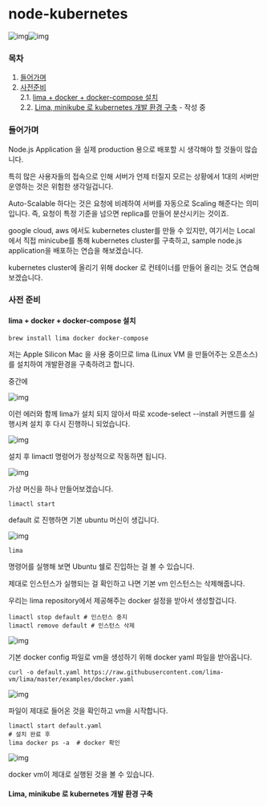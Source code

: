 # node-kubernetes

![img](https://blog.kakaocdn.net/dn/rzTKn/btrsfWXst7B/EAzuMe8r1WRG9dKw5ooeyK/img.png)![img](https://blog.kakaocdn.net/dn/nD6k5/btrsaTf8XBp/zKkgWKw3br3ZXrP2MKUby0/img.png)

### 목차
1. [들어가며](#들어가며)
2. [사전준비](#사전-준비)   
  2.1. [lima + docker + docker-compose 설치](#lima--docker--docker-compose-설치)   
  2.2. [Lima, minikube 로 kubernetes 개발 환경 구축](#lima-minikube-로-kubernetes-개발-환경-구축) - 작성 중
  
### 들어가며

Node.js Application 을 실제 production 용으로 배포할 시 생각해야 할 것들이 많습니다.

특히 많은 사용자들의 접속으로 인해 서버가 언제 터질지 모르는 상황에서 1대의 서버만 운영하는 것은 위험한 생각일겁니다. 

Auto-Scalable 하다는 것은 요청에 비례하여 서버를 자동으로 Scaling 해준다는 의미입니다. 즉, 요청이 특정 기준을 넘으면 replica를 만들어 분산시키는 것이죠. 

google cloud, aws 에서도 kubernetes cluster를 만들 수 있지만, 여기서는 Local 에서 직접 minicube를 통해 kubernetes cluster를 구축하고, sample node.js application을 배포하는 연습을 해보겠습니다.

kubernetes cluster에 올리기 위해 docker 로 컨테이너를 만들어 올리는 것도 연습해보겠습니다.

### 사전 준비

#### lima + docker + docker-compose 설치

```
brew install lima docker docker-compose
```

저는 Apple Silicon Mac 을 사용 중이므로 lima (Linux VM 을 만들어주는 오픈소스) 를 설치하여 개발환경을 구축하려고 합니다.

중간에 

![img](https://blog.kakaocdn.net/dn/YdPVy/btrscOFghXu/QQgM6mphpdkKSwOYFSVEQ0/img.png)

이런 에러와 함께 lima가 설치 되지 않아서 따로 xcode-select --install 커맨드를 실행시켜 설치 후 다시 진행하니 되었습니다.

![img](https://blog.kakaocdn.net/dn/bxFjOv/btrr9hayscg/whFgHljCwuSNayxxs88Fs0/img.png)

설치 후 limactl 명령어가 정상적으로 작동하면 됩니다.

![img](https://blog.kakaocdn.net/dn/bph1KE/btrsfXhQkX0/pHFDkp2KE8gZqhV7ke4iKk/img.png)

가상 머신을 하나 만들어보겠습니다.

```
limactl start
```

default 로 진행하면 기본 ubuntu 머신이 생깁니다.

![img](https://blog.kakaocdn.net/dn/blthni/btrsfXvmbJO/kiBmD58wM1akTaTk1hK2vK/img.png)

```
lima
```

명령어를 실행해 보면 Ubuntu 쉘로 진입하는 걸 볼 수 있습니다.

제대로 인스턴스가 실행되는 걸 확인하고 나면 기본 vm 인스턴스는 삭제해줍니다.

우리는 lima repository에서 제공해주는 docker 설정을 받아서 생성할겁니다.

```
limactl stop default # 인스턴스 중지
limactl remove default # 인스턴스 삭제
```

![img](https://blog.kakaocdn.net/dn/l9CXG/btrr9zCQBHb/ydWUiwdxj30Xowzq7ZZGsK/img.png)

기본 docker config 파일로 vm을 생성하기 위해 docker yaml 파일을 받아옵니다.

```
curl -o default.yaml https://raw.githubusercontent.com/lima-vm/lima/master/examples/docker.yaml
```

![img](https://blog.kakaocdn.net/dn/cGDXzB/btrssCdfD3N/G8Kfejt5kVKPDaYudAesak/img.png)

파일이 제대로 들어온 것을 확인하고 vm을 시작합니다.

```
limactl start default.yaml
# 설치 완료 후
lima docker ps -a  # docker 확인
```

![img](https://blog.kakaocdn.net/dn/MiNir/btrsktvqs0t/xqKjWTL0oat0lTxWHKnKcK/img.png)

docker vm이 제대로 실행된 것을 볼 수 있습니다.

#### Lima, minikube 로 kubernetes 개발 환경 구축

